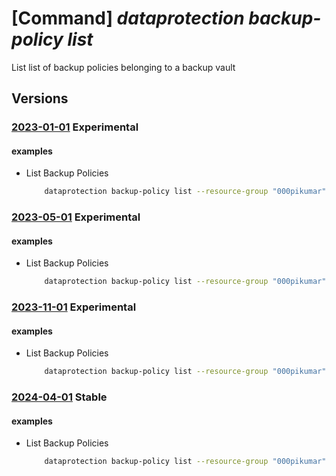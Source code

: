 # [Command] _dataprotection backup-policy list_

List list of backup policies belonging to a backup vault

## Versions

### [2023-01-01](/Resources/mgmt-plane/L3N1YnNjcmlwdGlvbnMve30vcmVzb3VyY2Vncm91cHMve30vcHJvdmlkZXJzL21pY3Jvc29mdC5kYXRhcHJvdGVjdGlvbi9iYWNrdXB2YXVsdHMve30vYmFja3VwcG9saWNpZXM=/2023-01-01.xml) **Experimental**

<!-- mgmt-plane /subscriptions/{}/resourcegroups/{}/providers/microsoft.dataprotection/backupvaults/{}/backuppolicies 2023-01-01 -->

#### examples

- List Backup Policies
    ```bash
        dataprotection backup-policy list --resource-group "000pikumar" --vault-name "PrivatePreviewVault"
    ```

### [2023-05-01](/Resources/mgmt-plane/L3N1YnNjcmlwdGlvbnMve30vcmVzb3VyY2Vncm91cHMve30vcHJvdmlkZXJzL21pY3Jvc29mdC5kYXRhcHJvdGVjdGlvbi9iYWNrdXB2YXVsdHMve30vYmFja3VwcG9saWNpZXM=/2023-05-01.xml) **Experimental**

<!-- mgmt-plane /subscriptions/{}/resourcegroups/{}/providers/microsoft.dataprotection/backupvaults/{}/backuppolicies 2023-05-01 -->

#### examples

- List Backup Policies
    ```bash
        dataprotection backup-policy list --resource-group "000pikumar" --vault-name "PrivatePreviewVault"
    ```

### [2023-11-01](/Resources/mgmt-plane/L3N1YnNjcmlwdGlvbnMve30vcmVzb3VyY2Vncm91cHMve30vcHJvdmlkZXJzL21pY3Jvc29mdC5kYXRhcHJvdGVjdGlvbi9iYWNrdXB2YXVsdHMve30vYmFja3VwcG9saWNpZXM=/2023-11-01.xml) **Experimental**

<!-- mgmt-plane /subscriptions/{}/resourcegroups/{}/providers/microsoft.dataprotection/backupvaults/{}/backuppolicies 2023-11-01 -->

#### examples

- List Backup Policies
    ```bash
        dataprotection backup-policy list --resource-group "000pikumar" --vault-name "PrivatePreviewVault"
    ```

### [2024-04-01](/Resources/mgmt-plane/L3N1YnNjcmlwdGlvbnMve30vcmVzb3VyY2Vncm91cHMve30vcHJvdmlkZXJzL21pY3Jvc29mdC5kYXRhcHJvdGVjdGlvbi9iYWNrdXB2YXVsdHMve30vYmFja3VwcG9saWNpZXM=/2024-04-01.xml) **Stable**

<!-- mgmt-plane /subscriptions/{}/resourcegroups/{}/providers/microsoft.dataprotection/backupvaults/{}/backuppolicies 2024-04-01 -->

#### examples

- List Backup Policies
    ```bash
        dataprotection backup-policy list --resource-group "000pikumar" --vault-name "PrivatePreviewVault"
    ```
